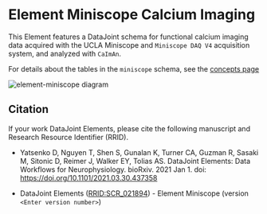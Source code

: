 # Element Miniscope Calcium Imaging

This Element features a DataJoint schema for functional calcium imaging data acquired with the UCLA Miniscope and `Miniscope DAQ V4` acquisition system, and analyzed with `CaImAn`.

For details about the tables in the `miniscope` schema, see the [concepts page](./concepts.md) 

![element-miniscope diagram](https://raw.githubusercontent.com/datajoint/element-miniscope/main/images/attached_miniscope_element.svg)

## Citation

If your work DataJoint Elements, please cite the following manuscript and Research Resource Identifier (RRID).

+ Yatsenko D, Nguyen T, Shen S, Gunalan K, Turner CA, Guzman R, Sasaki M, Sitonic D, Reimer J, Walker EY, Tolias AS. DataJoint Elements: Data Workflows for Neurophysiology. bioRxiv. 2021 Jan 1. doi: https://doi.org/10.1101/2021.03.30.437358

+ DataJoint Elements ([RRID:SCR_021894](https://scicrunch.org/resolver/SCR_021894)) - Element Miniscope (version `<Enter version number>`)
